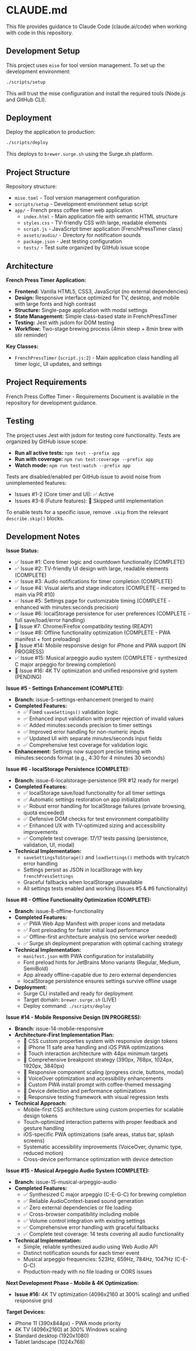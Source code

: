 # CLAUDE.md

This file provides guidance to Claude Code (claude.ai/code) when working with code in this repository.

## Development Setup

This project uses `mise` for tool version management. To set up the development environment:

```bash
./scripts/setup
```

This will trust the mise configuration and install the required tools (Node.js and GitHub CLI).

## Deployment

Deploy the application to production:

```bash
./scripts/deploy
```

This deploys to `brewer.surge.sh` using the Surge.sh platform.

## Project Structure

Repository structure:
- `mise.toml` - Tool version management configuration
- `scripts/setup` - Development environment setup script
- `app/` - French press coffee timer web application
  - `index.html` - Main application file with semantic HTML structure
  - `styles.css` - TV-friendly CSS with large, readable elements
  - `script.js` - JavaScript timer application (FrenchPressTimer class)
  - `assets/audio/` - Directory for notification sounds
  - `package.json` - Jest testing configuration
  - `tests/` - Test suite organized by GitHub issue scope

## Architecture

**French Press Timer Application:**
- **Frontend:** Vanilla HTML5, CSS3, JavaScript (no external dependencies)
- **Design:** Responsive interface optimized for TV, desktop, and mobile with large fonts and high contrast
- **Structure:** Single-page application with modal settings
- **State Management:** Simple class-based state in FrenchPressTimer
- **Testing:** Jest with jsdom for DOM testing
- **Workflow:** Two-stage brewing process (4min steep + 8min brew with stir reminder)

**Key Classes:**
- `FrenchPressTimer` (`script.js:2`) - Main application class handling all timer logic, UI updates, and settings

## Project Requirements

French Press Coffee Timer - Requirements Document is available in the repository for development guidance.

## Testing

The project uses Jest with jsdom for testing core functionality. Tests are organized by GitHub issue scope:

- **Run all active tests:** `npm test --prefix app`
- **Run with coverage:** `npm run test:coverage --prefix app`
- **Watch mode:** `npm run test:watch --prefix app`

Tests are disabled/enabled per GitHub issue to avoid noise from unimplemented features:
- Issues #1-2 (Core timer and UI): ✅ Active
- Issues #3-8 (Future features): 🚫 Skipped until implementation

To enable tests for a specific issue, remove `.skip` from the relevant `describe.skip()` blocks.

## Development Notes

**Issue Status:**
- ✅ Issue #1: Core timer logic and countdown functionality (COMPLETE)
- ✅ Issue #2: TV-friendly UI design with large, readable elements (COMPLETE)
- ✅ Issue #3: Audio notifications for timer completion (COMPLETE)
- ✅ Issue #4: Visual alerts and stage indicators (COMPLETE - merged to main via PR #10)
- ✅ Issue #5: Settings page for customizable timing (COMPLETE - enhanced with minutes:seconds precision)
- ✅ Issue #6: localStorage persistence for user preferences (COMPLETE - full save/load/error handling)
- 🔄 Issue #7: Chrome/Firefox compatibility testing (READY)
- ✅ Issue #8: Offline functionality optimization (COMPLETE - PWA manifest + font preloading)
- 🔄 Issue #14: Mobile responsive design for iPhone and PWA support (IN PROGRESS)
- ✅ Issue #15: Musical arpeggio audio system (COMPLETE - synthesized C major arpeggio for brewing completion)
- 🔄 Issue #16: 4K TV optimization and unified responsive grid system (PENDING)

**Issue #5 - Settings Enhancement (COMPLETE):**
- **Branch:** issue-5-settings-enhancement (merged to main)
- **Completed Features:**
  - ✅ Fixed `saveSettings()` validation logic
  - ✅ Enhanced input validation with proper rejection of invalid values
  - ✅ Added minutes:seconds precision to timer settings
  - ✅ Improved error handling for non-numeric inputs
  - ✅ Updated UI with separate minutes/seconds input fields
  - ✅ Comprehensive test coverage for validation logic
- **Enhancement:** Settings now support precise timing with minutes:seconds format (e.g., 4:30 for 4 minutes 30 seconds)

**Issue #6 - localStorage Persistence (COMPLETE):**
- **Branch:** issue-6-localstorage-persistence (PR #12 ready for merge)
- **Completed Features:**
  - ✅ localStorage save/load functionality for all timer settings
  - ✅ Automatic settings restoration on app initialization  
  - ✅ Robust error handling for localStorage failures (private browsing, quota exceeded)
  - ✅ Defensive DOM checks for test environment compatibility
  - ✅ Enhanced UX with TV-optimized sizing and accessibility improvements
  - ✅ Complete test coverage: 17/17 tests passing (persistence, validation, UI, modal)
- **Technical Implementation:**
  - `saveSettingsToStorage()` and `loadSettings()` methods with try/catch error handling
  - Settings persist as JSON in localStorage with key `frenchPressSettings`
  - Graceful fallbacks when localStorage unavailable
  - All settings tests enabled and working (Issues #5 & #6 functionality)

**Issue #8 - Offline Functionality Optimization (COMPLETE):**
- **Branch:** issue-8-offline-functionality  
- **Completed Features:**
  - ✅ PWA Web App Manifest with proper icons and metadata
  - ✅ Font preloading for faster initial load performance
  - ✅ Offline-first architecture analysis (no service worker needed)
  - ✅ Surge.sh deployment preparation with optimal caching strategy
- **Technical Implementation:**
  - `manifest.json` with PWA configuration for installability
  - Font preload hints for JetBrains Mono variants (Regular, Medium, SemiBold)
  - App already offline-capable due to zero external dependencies
  - localStorage persistence ensures settings survive offline usage
- **Deployment:**
  - Surge CLI installed and ready for deployment
  - Target domain: `brewer.surge.sh` (LIVE)
  - Deploy command: `./scripts/deploy`

**Issue #14 - Mobile Responsive Design (IN PROGRESS):**
- **Branch:** issue-14-mobile-responsive
- **Architecture-First Implementation Plan:**
  - 🔄 CSS custom properties system with responsive design tokens
  - 🔄 iPhone 11 safe area handling and iOS PWA optimizations
  - 🔄 Touch interaction architecture with 44px minimum targets
  - 🔄 Comprehensive breakpoint strategy (390px, 768px, 1024px, 1920px, 3840px)
  - 🔄 Responsive component scaling (progress circle, buttons, modal)
  - 🔄 VoiceOver optimization and accessibility enhancements
  - 🔄 Custom PWA install prompt with coffee-themed messaging
  - 🔄 Device detection and performance optimizations
  - 🔄 Responsive testing framework with visual regression tests
- **Technical Approach:**
  - Mobile-first CSS architecture using custom properties for scalable design tokens
  - Touch-optimized interaction patterns with proper feedback and gesture handling
  - iOS-specific PWA optimizations (safe areas, status bar, splash screens)
  - Systematic accessibility improvements (VoiceOver, dynamic type, reduced motion)
  - Cross-device performance optimization with device detection

**Issue #15 - Musical Arpeggio Audio System (COMPLETE):**
- **Branch:** issue-15-musical-arpeggio-audio
- **Completed Features:**
  - ✅ Synthesized C major arpeggio (C-E-G-C) for brewing completion
  - ✅ Reliable AudioContext-based sound generation
  - ✅ Zero external dependencies or file loading
  - ✅ Cross-browser compatibility including mobile
  - ✅ Volume control integration with existing settings
  - ✅ Comprehensive error handling with graceful fallbacks
  - ✅ Complete test coverage: 14 tests covering all audio functionality
- **Technical Implementation:**
  - Simple, reliable synthesized audio using Web Audio API
  - Distinct notification sounds for each timer event
  - Musical arpeggio frequencies: 523Hz, 659Hz, 784Hz, 1047Hz (C-E-G-C)
  - Production-ready with no file loading or CORS issues

**Next Development Phase - Mobile & 4K Optimization:**
- **Issue #16:** 4K TV optimization (4096x2160 at 300% scaling) and unified responsive grid

**Target Devices:**
- iPhone 11 (390x844px) - PWA mode priority
- 4K TV (4096x2160) at 300% Windows scaling  
- Standard desktop (1920x1080)
- Tablet landscape (1024x768)

